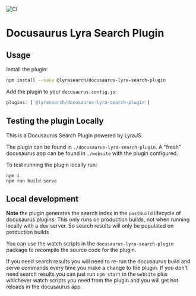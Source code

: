 ![CI](https://github.com/nearform/docusaurus-lyra-search-plugin/actions/workflows/ci.yml/badge.svg?event=push)

# Docusaurus Lyra Search Plugin

## Usage

Install the plugin:

```bash
npm install --save @lyrasearch/docusaurus-lyra-search-plugin
```

Add the plugin to your `docusaurus.config.js`:

```js
plugins: ['@lyrasearch/docusaurus-lyra-search-plugin']
```

## Testing the plugin Locally

This is a Docusaurus Search Plugin powered by LyraJS.

The plugin can be found in `./docusaurus-lyra-search-plugin`. A "fresh" docusaurus app can be found in `./website` with the plugin configured.

To test running the plugin locally run:

```
npm i
npm run build-serve
```


## Local development

**Note** the plugin generates the search index in the `postBuild` lifecycle of docusaurus plugins. This only runs on production builds, not when running locally with a dev server. So search results will only be populated on production builds

You can use the watch scripts in the `docusaurus-lyra-search-plugin` package to recompile the source code for the plugin.

If you need search results you will need to re-run the docusaurus build and serve commands every time you make a change to the plugin. If you don't need search results you can just run `npm start` in the `website` plus whichever watch scripts you need from the plugin and you will get hot reloads in the docusaurus app.
